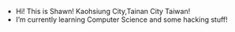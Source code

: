 - Hi! This is Shawn! Kaohsiung City,Tainan City Taiwan!
- I’m currently learning Computer Science and some hacking stuff!

<!---
shawnhuang125/shawnhuang125 is a ✨ special ✨ repository because its `README.md` (this file) appears on your GitHub profile.
You can click the Preview link to take a look at your changes.
--->
